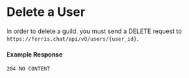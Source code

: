 # Delete a User

In order to delete a guild. you must send a DELETE request to `https://ferris.chat/api/v0/users/{user_id}`.

#### Example Response

```
204 NO CONTENT
```
